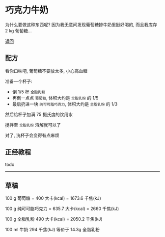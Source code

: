 # 巧克力牛奶

为什么要做这种东西呢? 因为我无意间发现葡萄糖掺牛奶里挺好喝的, 而且我库存 2 kg 葡萄糖...

[返回](README.md)

## 配方

看你口味吧, 葡萄糖不要放太多, 小心高血糖

准备一个杯子:

- 倒 1/5 杯 `全脂乳粉`
- 再倒一点点 `葡萄糖`, 体积大约是 `全脂乳粉` 的 1/5
- 最后扔进一块 `纯可可脂巧克力`, 体积大约是 `全脂乳粉` 的 1/3

然后给杯子加满 75 摄氏度的饮用水

搅拌至 `全脂乳粉` 溶解就可以了

对了, 洗杯子会变得有点麻烦

## 正经教程

todo

---

## 草稿

100 g 葡萄糖 = 400 大卡(kcal) = 1673.6 千焦(kJ)

100 g 纯可可脂巧克力 = 635.7 大卡(kcal) = 2660 千焦(kJ)

100 g 全脂乳粉 490 大卡(kcal) = 2050.2 千焦(kJ)

100 ml 牛奶 294 千焦(kJ) 等价于 14.3g 全脂乳粉
